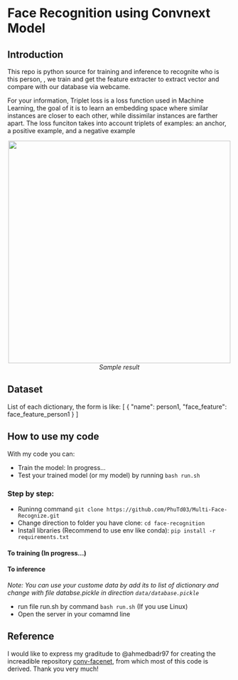 #  Face Recognition using Convnext Model

## Introduction
This repo is python source for training and inference to recognite who is this person, , we train and get the feature extracter to extract vector and compare with our database via webcame.

For your information, Triplet loss is a loss function used in Machine Learning, the goal of it is to learn an embedding space where similar instances are closer to each other, while dissimilar instances are farther apart. The loss funciton takes into account triplets of examples: an anchor, a positive example, and a negative example

<!-- <p align="center">
  <img src="demo/video-1.gif"><br/>
  <i>Sample result</i>
</p> -->

<p align="center">
    <img src="demo/demo-running-result.png", width="500"><br/>
    <i> Sample result </i>
</p>

## Dataset
List of each dictionary, the form is like: 
[
    {
        "name": person1, 
        "face_feature": face_feature_person1
    }
]

## How to use my code
With my code you can:
- Train the model: In progress...
- Test your trained model (or my model) by running `bash run.sh`


### Step by step:
- Runinng command `git clone https://github.com/PhuTd03/Multi-Face-Recognize.git`
- Change direction to folder you have clone: `cd face-recognition`
- Install libraries (Recommend to use env like conda): `pip install -r requirements.txt`

#### To training (In progress...)

#### To inference
*Note: You can use your custome  data by add its to list of dictionary and change with file databse.pickle in direction `data/database.pickle`*
- run file run.sh by command `bash run.sh` (If you use Linux)
- Open the server in your comamnd line



## Reference
I would like to express my graditude to @ahmedbadr97 for creating the increadible repository [conv-facenet](https://github.com/ahmedbadr97/conv-facenet), from which most of this code is derived. Thank you very much!